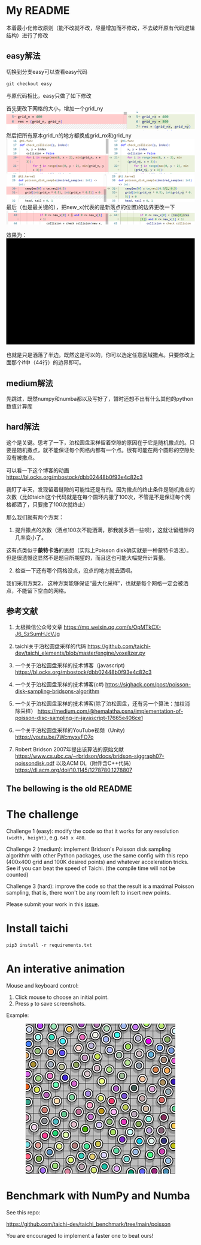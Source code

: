 # My README

本着最小化修改原则（能不改就不改，尽量增加而不修改，不去破坏原有代码逻辑结构）进行了修改
## easy解法
切换到分支easy可以查看easy代码
```
git checkout easy
```
与原代码相比，easy只做了如下修改

首先更改下网格的大小，增加一个grid_ny
![easy1](pic/easy1.png)
然后把所有原本grid_n的地方都换成grid_nx和grid_ny
![easy2](pic/easy2.png)
![easy3](pic/easy3.png)
最后（也是最关键的），把new_x(代表的是新落点的位置)的边界更改一下
![easy4](pic/easy4.png)

效果为：
![easy_demo](pic/easy_demo.gif)

也就是只是洒落了半边。既然这是可以的，你可以选定任意区域撒点。只要修改上面那个if中（44行）的边界即可。


## medium解法
先跳过，既然numpy和numba都以及写好了，暂时还想不出有什么其他的python数值计算库

## hard解法
这个是关键。思考了一下，泊松圆盘采样留着空隙的原因在于它是随机撒点的。只要是随机撒点，就不能保证每个网格内都有一个点。很有可能在两个圆形的空隙处没有被撒点。

可以看一下这个博客的动画
https://bl.ocks.org/mbostock/dbb02448b0f93e4c82c3

我盯了半天，发现留着缝隙的可能性还是有的。因为撒点的终止条件是随机撒点的次数（比如taichi这个代码就是在每个圆环内撒了100次，不管是不是保证每个网格都洒了，只要撒了100次就终止）

那么我们就有两个方案：
1. 提升撒点的次数（洒点100次不能洒满，那我就多洒一些呗），这就让留缝隙的几率变小了。

这有点类似于**蒙特卡洛**的思想（实际上Poisson disk确实就是一种蒙特卡洛法）。但是很遗憾这显然不是题目所期望的，而且这也可能大幅提升计算量。


2. 检查一下还有哪个网格没点，没点的地方就去洒呗。

我们采用方案2， 这种方案能够保证“最大化采样”，也就是每个网格一定会被洒点，不能留下空白的网格。











## 参考文献

1. 太极微信公众号文章
https://mp.weixin.qq.com/s/OpMTkCX-J6_SzSumHJcVJg

2. taichi关于泊松圆盘采样的代码
https://github.com/taichi-dev/taichi_elements/blob/master/engine/voxelizer.py

3. 一个关于泊松圆盘采样的技术博客（javascript)
https://bl.ocks.org/mbostock/dbb02448b0f93e4c82c3

4. 一个关于泊松圆盘采样的技术博客(c#)
https://sighack.com/post/poisson-disk-sampling-bridsons-algorithm

5. 一个关于泊松圆盘采样的技术博客(除了泊松圆盘，还有另一个算法：加权消除采样）
https://medium.com/@hemalatha.psna/implementation-of-poisson-disc-sampling-in-javascript-17665e406ce1

6. 一个关于泊松圆盘采样的YouTube视频（Unity)
https://youtu.be/7WcmyxyFO7o

7. Robert Bridson 2007年提出该算法的原始文献
https://www.cs.ubc.ca/~rbridson/docs/bridson-siggraph07-poissondisk.pdf
以及ACM DL（附件含C++代码）
https://dl.acm.org/doi/10.1145/1278780.1278807


**The bellowing is the old README**
-------

# The challenge

Challenge 1 (easy): modify the code so that it works for any resolution `(width, height)`, e.g. `640 x 480`.

Challenge 2 (medium): implement Bridson's Poisson disk sampling algorithm with other Python packages, use the same config with this repo (400x400 grid and 100K desired points) and whatever acceleration tricks. See if you can beat the speed of Taichi. (the compile time will not be counted)

Challenge 3 (hard): improve the code so that the result is a maximal Poisson sampling, that is, there won't be any room left to insert new points.

Please submit your work in this [issue](https://github.com/taichi-dev/poisson-sampling-homework/issues/1).

# Install taichi

```
pip3 install -r requirements.txt  
```

# An interative animation

Mouse and keyboard control:

1. Click mouse to choose an initial point.
2. Press `p` to save screenshots.

Example:

<p align="center">
  <img src="./demo.jpg" width="400" ></img>
</p>


# Benchmark with NumPy and Numba

See this repo:

https://github.com/taichi-dev/taichi_benchmark/tree/main/poisson

You are encouraged to implement a faster one to beat ours!
